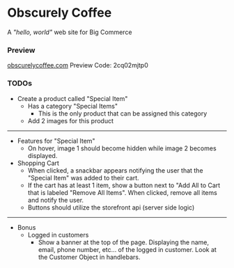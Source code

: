 # Obscurely Coffee

A _"hello, world"_ web site for Big Commerce

### Preview

[obscurelycoffee.com](https://obscurelycoffee.mybigcommerce.com/?ctk=1ace371d-04f8-4483-af12-53ab1998fd49)
Preview Code: 2cq02mjtp0

### TODOs

-   Create a product called "Special Item"
    -   Has a category "Special Items"
        -   This is the only product that can be assigned this category
    -   Add 2 images for this product

---

-   Features for "Special Item"
    -   On hover, image 1 should become hidden while image 2 becomes displayed.
-   Shopping Cart
    -   When clicked, a snackbar appears notifying the user that the "Special Item" was added to their cart.
    -   If the cart has at least 1 item, show a button next to "Add All to Cart that is labeled "Remove All Items". When clicked, remove all items and notify the user.
    -   Buttons should utilize the storefront api (server side logic)

---

-   Bonus
    -   Logged in customers
        -   Show a banner at the top of the page. Displaying the name, email, phone number, etc... of the logged in customer. Look at the Customer Object in handlebars.
